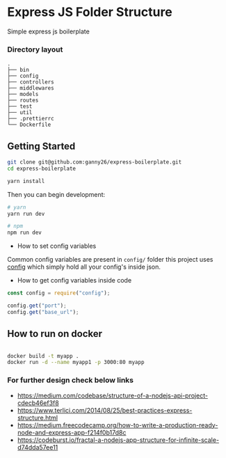 # Express JS Folder Structure

Simple express js boilerplate

### Directory layout

    .
    ├── bin
    ├── config
    ├── controllers
    ├── middlewares
    ├── models
    ├── routes
    ├── test
    ├── util
    ├── .prettierrc
    └── Dockerfile

## Getting Started

```bash
git clone git@github.com:ganny26/express-boilerplate.git
cd express-boilerplate

yarn install

```

Then you can begin development:

```bash
# yarn
yarn run dev

# npm
npm run dev
```

- How to set config variables

Common config variables are present in `config/` folder
this project uses [config](https://www.npmjs.com/package/config) which simply hold all your config's inside json.

- How to get config variables inside code

```js
const config = require("config");

config.get("port");
config.get("base_url");
```

## How to run on docker

```bash

docker build -t myapp .
docker run -d --name myapp1 -p 3000:80 myapp

```

### For further design check below links

- https://medium.com/codebase/structure-of-a-nodejs-api-project-cdecb46ef3f8
- https://www.terlici.com/2014/08/25/best-practices-express-structure.html
- https://medium.freecodecamp.org/how-to-write-a-production-ready-node-and-express-app-f214f0b17d8c
- https://codeburst.io/fractal-a-nodejs-app-structure-for-infinite-scale-d74dda57ee11
